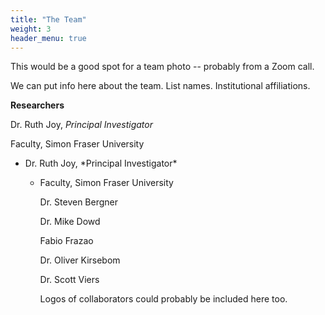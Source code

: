 ```yaml
---
title: "The Team"
weight: 3
header_menu: true
---
```


This would be a good spot for a team photo -- probably from a Zoom call.

We can put info here about the team. List names. Institutional affiliations. 


**Researchers**

Dr. Ruth Joy, *Principal Investigator* 

Faculty, Simon Fraser University


<ul>
  <li>Dr. Ruth Joy, *Principal Investigator*</li>
    <ul>
      <li>Faculty, Simon Fraser University</li>

Dr. Steven Bergner

Dr. Mike Dowd

Fabio Frazao

Dr. Oliver Kirsebom

Dr. Scott Viers

Logos of collaborators could probably be included here too.
